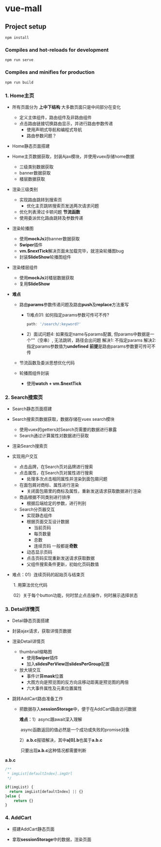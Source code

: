 # vue-mall

## Project setup
```
npm install
```

### Compiles and hot-reloads for development
```
npm run serve
```

### Compiles and minifies for production
```
npm run build
```

>

### 1. Home主页

* 所有页面分为 **上中下结构** 大多数页面只是中间部分在变化

  * 定义主体组件，路由组件及非路由组件
  * 点击路由链接切换路由显示，并进行路由参数传递
    * 使用声明式导航和编程式导航
    * 路由参数问题？

* Home静态页面搭建

* Home主页数据获取，封装Ajax模块，并使用vuex存储home数据

  * 三级类别数据获取
  * banner数据获取
  * 楼层数据获取

* 渲染三级类别

  * 实现路由跳转到搜索页
    * 优化主页跳转搜索页发送两次请求问题
  * 优化列表滑过卡顿问题 **节流函数**
  * 使用委派优化路由跳转及参数传递

* 渲染轮播图

  * 使用**mockJs**对banner数据获取
  * **Swiper**插件
  * **vm.$nextTick**解决页面未加载完毕，就渲染轮播图bug
  * 封装**SlideShow**轮播图组件

* 渲染楼层组件

  * 使用**mockJs**对楼层数据获取
  * 复用**SlideShow**

* **难点**

  * 路由**params**参数传递问题及路由**push**及**replace**方法重写

    * 1)难点01: 如何指定params参数可传可不传?    

      ```js
      path: '/search/:keyword?'
      ```

    * 2）面试问题4: 如果指定name与params配置, 但params中数据是一个""（空串）, 无法跳转，路径会出问题
          	解决1: 不指定params
        		解决2: 指定params参数值为**undefined**
        		**前提**是路由params参数要可传可不传

  * 节流函数及委派思想优化代码

  * 轮播图组件封装

    * 使用**watch + vm.$nextTick**

### 2. Search搜索页

* Search静态页面搭建

* Search搜索页数据获取，数据存储在vuex search模块
  * 使用vuex的getters对Search页需要的数据进行暴露
  * Search通过计算属性对数据进行获取
  
* 渲染Search搜索页

* 实现用户交互
  * 点击品牌，在Search页对品牌进行搜索
  * 点击属性，在Search页对属性进行搜索
    * 处理多次点击相同属性并渲染到面包屑问题
  * 在面包屑对商标、属性进行渲染
    * 关闭面包屑里的商标及属性，重新发送请求获取数据进行渲染
  * 商品根据不同类别进行排序
    * 根据后端给定的参数，进行判别
  * Search分页器交互
    * 实现静态组件
    * 根据页面交互设计数据
      * 当前页码
      * 每页数量
      * 总数
      * 连续页码  一般都是**奇数**
    * 动态显示页码
    * 点击页码实现重新发送请求获取数据
    * 父组件搜索条件更新，初始化页码数值
  
* 难点：01）连续页码的起始页与结束页

  ​					1. 用算法优化代码

  ​			02）关于每个button功能，何时禁止点击操作，何时展示选择状态

### 3. Detail详情页

* Detail静态页面搭建

* 封装ajax请求，获取详情页数据

* 渲染Detail详情页

  * thumbnail缩略图
    * 使用**Swiper**插件
    * 加入**slidesPerView**跟**slidesPerGroup**配置
  * 放大镜交互
    * 事件计算**mask**位置
    * 大图方向是预览图的反方向且移动距离是预览图的两倍
    * 六大事件属性及元素位置属性

* 跳转AddCart路由准备工作

  * 把数据存入**sessionStorage**中，便于在AddCart路由访问数据

    **难点**：1）async跟await深入理解

    ​					async函数返回的值必然是一个成功或失败的promise对象
    
    ​			2）**a.b.c**报错解决，其中**a[0].b**也属于**a.b.c**
    
    ​					只要出现**a.b.c**这种情况都需要判断

**a.b.c**

```	js
/**
 * imgList[defaultIndex].imgUrl
 */

if(imgList) {
  return imgList[defaultIndex] || {}
}else {
    return {}
}
```

### 4. AddCart

* 搭建AddCart静态页面

* 拿取**sessionStorage**中的数据，渲染页面



